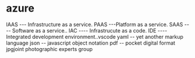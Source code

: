 # azure
IAAS --- Infrastructure as a service.
PAAS  ---Platform as a service.
SAAS ---- Software as a service..
IAC  ---- Infrastrucute as a code.
IDE ---- Integrated development environment..vscode 
yaml -- yet another markup language
json -- javascript object notation
pdf -- pocket digital format
jpgjoint photographic experts group 


